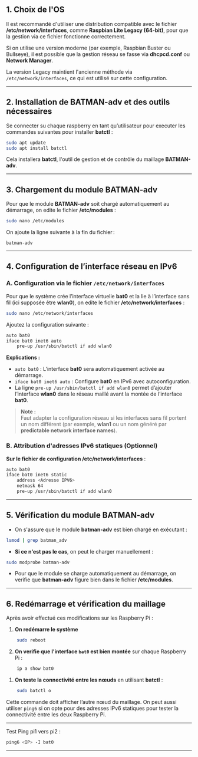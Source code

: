 ## 1. **Choix de l'OS**

Il est recommandé d'utiliser une distribution compatible avec le fichier **/etc/network/interfaces**, comme **Raspbian Lite Legacy (64-bit)**, pour que la gestion via ce fichier fonctionne correctement. 

Si on utilise une version moderne (par exemple, Raspbian Buster ou Bullseye), il est possible que la gestion réseau se fasse via **dhcpcd.conf** ou **Network Manager**.

La version Legacy maintient l'ancienne méthode via `/etc/network/interfaces`, ce qui est utilisé sur cette configuration.

---

## 2. **Installation de BATMAN-adv et des outils nécessaires**

Se connecter su chaque raspberry en tant qu’utilisateur pour executer les commandes suivantes pour installer **batctl** :
```bash
sudo apt update
sudo apt install batctl
```

Cela installera **batctl**, l'outil de gestion et de contrôle du maillage **BATMAN-adv**.

---
## 3. **Chargement du module BATMAN-adv**

Pour que le module **BATMAN-adv** soit chargé automatiquement au démarrage, on edite le fichier **/etc/modules** :
```bash
sudo nano /etc/modules
```

On ajoute la ligne suivante à la fin du fichier :
```
batman-adv
```

---
## 4. **Configuration de l’interface réseau en IPv6**

### A. **Configuration via le fichier `/etc/network/interfaces`**

Pour que le système crée l’interface virtuelle **bat0** et la lie à l’interface sans fil (ici supposée être **wlan0**), on edite le fichier **/etc/network/interfaces** :
```bash
sudo nano /etc/network/interfaces
```

Ajoutez la configuration suivante :

```bash
auto bat0
iface bat0 inet6 auto
    pre-up /usr/sbin/batctl if add wlan0
```

**Explications :**
- `auto bat0` : L’interface **bat0** sera automatiquement activée au démarrage.
- `iface bat0 inet6 auto` : Configure **bat0** en IPv6 avec autoconfiguration.
- La ligne `pre-up /usr/sbin/batctl if add wlan0` permet d’ajouter l’interface **wlan0** dans le réseau maillé avant la montée de l’interface **bat0**.

> **Note :**  
> Faut adapter la configuration réseau si les interfaces sans fil portent un nom différent (par exemple, **wlan1** ou un nom généré par **predictable network interface names**).

### B. **Attribution d'adresses IPv6 statiques (Optionnel)**

**Sur le fichier de configuration /etc/network/interfaces** :

```bash
auto bat0
iface bat0 inet6 static
    address <Adresse IPV6>
    netmask 64
    pre-up /usr/sbin/batctl if add wlan0
```

---

## 5. **Vérification du module BATMAN-adv**

- On s'assure que le module **batman-adv** est bien chargé en exécutant :
```bash
lsmod | grep batman_adv
```

- **Si ce n'est pas le cas**, on peut le charger manuellement :
```bash
sudo modprobe batman-adv
```

- Pour que le module se charge automatiquement au démarrage, on verifie que **batman-adv** figure bien dans le fichier **/etc/modules**.

---
## 6. **Redémarrage et vérification du maillage**

Après avoir effectué ces modifications sur les Raspberry Pi :

1. **On redémarre le système** 
```bash
    sudo reboot
 ```

2. **On verifie que l'interface `bat0` est bien montée** sur chaque Raspberry Pi :
```bash
    ip a show bat0
```
1. **On teste la connectivité entre les nœuds** en utilisant **batctl** :
```bash
    sudo batctl o
```
Cette commande doit afficher l’autre nœud du maillage. On peut aussi utiliser `ping6` si on opte pour des adresses IPv6 statiques pour tester la connectivité entre les deux Raspberry Pi.

---

Test Ping pi1 vers pi2 :
```bash
ping6 <IP> -I bat0
```

---